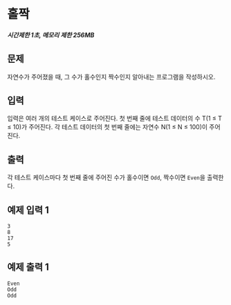 # 홀짝

##### 시간제한 1초, 메모리 제한 256MB

## 문제

자연수가 주어졌을 때, 그 수가 홀수인지 짝수인지 알아내는 프로그램을 작성하시오.



## 입력

입력은 여러 개의 테스트 케이스로 주어진다. 첫 번째 줄에 테스트 데이터의 수 T(1 ≤ T ≤ 10)가 주어진다. 각 테스트 데이터의 첫 번째 줄에는 자연수 N(1 ≤ N ≤ 100)이 주어진다.



## 출력

각 테스트 케이스마다 첫 번째 줄에 주어진 수가 홀수이면 `Odd`, 짝수이면 `Even`을 출력한다.



## 예제 입력 1

```
3
8
17
5
```



## 예제 출력 1

```
Even
Odd
Odd
```


